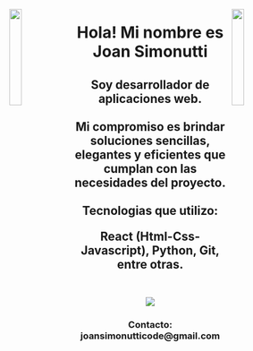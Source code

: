 
<img align="left" src="https://user-images.githubusercontent.com/65187002/144930161-2f783401-8d27-4fdf-a2f7-cc0ba32f1f1f.gif" width="21%" style="display:inline;"><img align="right" src="https://user-images.githubusercontent.com/65187002/144930161-2f783401-8d27-4fdf-a2f7-cc0ba32f1f1f.gif" width="21%" style="display:inline;">

<h1 align="center">Hola! Mi nombre es Joan Simonutti</h1>
<h2 align="center">Soy desarrollador de aplicaciones web.<br/><br/>
  Mi compromiso es brindar soluciones sencillas, elegantes y
  eficientes que cumplan con las necesidades del proyecto.<br/><br/>
  Tecnologias que utilizo:
  <p>React (Html-Css-Javascript), Python, Git, entre otras.</p>
<p align="center">
  <a href="https://skillicons.dev"> <br/>
    <img src="https://skillicons.dev/icons?i=react,html,css,js,py,git,jest,figma,linux" />
  </a>
</p>
</h2>
<h3 align="center">Contacto: joansimonutticode@gmail.com</h3>










<!--
**JoanSimonutti/JoanSimonutti** is a ✨ _special_ ✨ repository because its `README.md` (this file) appears on your GitHub profile.

Here are some ideas to get you started:

- 🔭 I’m currently working on ...
- 🌱 I’m currently learning ...
- 👯 I’m looking to collaborate on ...
- 🤔 I’m looking for help with ...
- 💬 Ask me about ...
- 📫 How to reach me: ...
- 😄 Pronouns: ...
- ⚡ Fun fact: ...
-->
